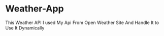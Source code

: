 # Weather-App
This Weather API I used My Api From Open Weather Site And Handle It to Use It Dynamically
